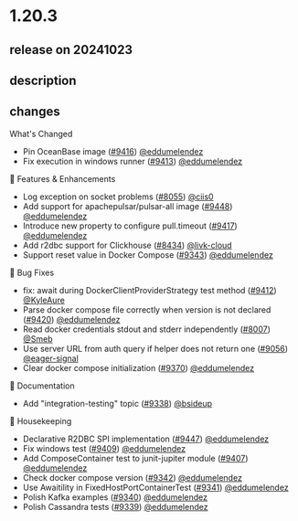 # 1.20.3

## release on 20241023
## description
## changes
What's Changed

* Pin OceanBase image (<a class="issue-link js-issue-link" data-error-text="Failed to load title" data-id="2598544268" data-permission-text="Title is private" data-url="https://github.com/testcontainers/testcontainers-java/issues/9416" data-hovercard-type="pull_request" data-hovercard-url="/testcontainers/testcontainers-java/pull/9416/hovercard" href="https://github.com/testcontainers/testcontainers-java/pull/9416">#9416</a>) <a class="user-mention notranslate" data-hovercard-type="user" data-hovercard-url="/users/eddumelendez/hovercard" data-octo-click="hovercard-link-click" data-octo-dimensions="link_type:self" href="https://github.com/eddumelendez">@eddumelendez</a>
* Fix execution in windows runner (<a class="issue-link js-issue-link" data-error-text="Failed to load title" data-id="2593060981" data-permission-text="Title is private" data-url="https://github.com/testcontainers/testcontainers-java/issues/9413" data-hovercard-type="pull_request" data-hovercard-url="/testcontainers/testcontainers-java/pull/9413/hovercard" href="https://github.com/testcontainers/testcontainers-java/pull/9413">#9413</a>) <a class="user-mention notranslate" data-hovercard-type="user" data-hovercard-url="/users/eddumelendez/hovercard" data-octo-click="hovercard-link-click" data-octo-dimensions="link_type:self" href="https://github.com/eddumelendez">@eddumelendez</a>

🚀 Features & Enhancements

* Log exception on socket problems (<a class="issue-link js-issue-link" data-error-text="Failed to load title" data-id="2067168785" data-permission-text="Title is private" data-url="https://github.com/testcontainers/testcontainers-java/issues/8055" data-hovercard-type="pull_request" data-hovercard-url="/testcontainers/testcontainers-java/pull/8055/hovercard" href="https://github.com/testcontainers/testcontainers-java/pull/8055">#8055</a>) <a class="user-mention notranslate" data-hovercard-type="user" data-hovercard-url="/users/ciis0/hovercard" data-octo-click="hovercard-link-click" data-octo-dimensions="link_type:self" href="https://github.com/ciis0">@ciis0</a>
* Add support for apachepulsar/pulsar-all image (<a class="issue-link js-issue-link" data-error-text="Failed to load title" data-id="2603968417" data-permission-text="Title is private" data-url="https://github.com/testcontainers/testcontainers-java/issues/9448" data-hovercard-type="pull_request" data-hovercard-url="/testcontainers/testcontainers-java/pull/9448/hovercard" href="https://github.com/testcontainers/testcontainers-java/pull/9448">#9448</a>) <a class="user-mention notranslate" data-hovercard-type="user" data-hovercard-url="/users/eddumelendez/hovercard" data-octo-click="hovercard-link-click" data-octo-dimensions="link_type:self" href="https://github.com/eddumelendez">@eddumelendez</a>
* Introduce new property to configure pull.timeout (<a class="issue-link js-issue-link" data-error-text="Failed to load title" data-id="2598554395" data-permission-text="Title is private" data-url="https://github.com/testcontainers/testcontainers-java/issues/9417" data-hovercard-type="pull_request" data-hovercard-url="/testcontainers/testcontainers-java/pull/9417/hovercard" href="https://github.com/testcontainers/testcontainers-java/pull/9417">#9417</a>) <a class="user-mention notranslate" data-hovercard-type="user" data-hovercard-url="/users/eddumelendez/hovercard" data-octo-click="hovercard-link-click" data-octo-dimensions="link_type:self" href="https://github.com/eddumelendez">@eddumelendez</a>
* Add r2dbc support for Clickhouse (<a class="issue-link js-issue-link" data-error-text="Failed to load title" data-id="2178538314" data-permission-text="Title is private" data-url="https://github.com/testcontainers/testcontainers-java/issues/8434" data-hovercard-type="pull_request" data-hovercard-url="/testcontainers/testcontainers-java/pull/8434/hovercard" href="https://github.com/testcontainers/testcontainers-java/pull/8434">#8434</a>) <a class="user-mention notranslate" data-hovercard-type="user" data-hovercard-url="/users/livk-cloud/hovercard" data-octo-click="hovercard-link-click" data-octo-dimensions="link_type:self" href="https://github.com/livk-cloud">@livk-cloud</a>
* Support reset value in Docker Compose (<a class="issue-link js-issue-link" data-error-text="Failed to load title" data-id="2567538254" data-permission-text="Title is private" data-url="https://github.com/testcontainers/testcontainers-java/issues/9343" data-hovercard-type="pull_request" data-hovercard-url="/testcontainers/testcontainers-java/pull/9343/hovercard" href="https://github.com/testcontainers/testcontainers-java/pull/9343">#9343</a>) <a class="user-mention notranslate" data-hovercard-type="user" data-hovercard-url="/users/eddumelendez/hovercard" data-octo-click="hovercard-link-click" data-octo-dimensions="link_type:self" href="https://github.com/eddumelendez">@eddumelendez</a>

🐛 Bug Fixes

* fix: await during DockerClientProviderStrategy test method (<a class="issue-link js-issue-link" data-error-text="Failed to load title" data-id="2593058520" data-permission-text="Title is private" data-url="https://github.com/testcontainers/testcontainers-java/issues/9412" data-hovercard-type="pull_request" data-hovercard-url="/testcontainers/testcontainers-java/pull/9412/hovercard" href="https://github.com/testcontainers/testcontainers-java/pull/9412">#9412</a>) <a class="user-mention notranslate" data-hovercard-type="user" data-hovercard-url="/users/KyleAure/hovercard" data-octo-click="hovercard-link-click" data-octo-dimensions="link_type:self" href="https://github.com/KyleAure">@KyleAure</a>
* Parse docker compose file correctly when version is not declared (<a class="issue-link js-issue-link" data-error-text="Failed to load title" data-id="2603333685" data-permission-text="Title is private" data-url="https://github.com/testcontainers/testcontainers-java/issues/9420" data-hovercard-type="pull_request" data-hovercard-url="/testcontainers/testcontainers-java/pull/9420/hovercard" href="https://github.com/testcontainers/testcontainers-java/pull/9420">#9420</a>) <a class="user-mention notranslate" data-hovercard-type="user" data-hovercard-url="/users/eddumelendez/hovercard" data-octo-click="hovercard-link-click" data-octo-dimensions="link_type:self" href="https://github.com/eddumelendez">@eddumelendez</a>
* Read docker credentials stdout and stderr independently (<a class="issue-link js-issue-link" data-error-text="Failed to load title" data-id="2060088995" data-permission-text="Title is private" data-url="https://github.com/testcontainers/testcontainers-java/issues/8007" data-hovercard-type="pull_request" data-hovercard-url="/testcontainers/testcontainers-java/pull/8007/hovercard" href="https://github.com/testcontainers/testcontainers-java/pull/8007">#8007</a>) <a class="user-mention notranslate" data-hovercard-type="user" data-hovercard-url="/users/Smeb/hovercard" data-octo-click="hovercard-link-click" data-octo-dimensions="link_type:self" href="https://github.com/Smeb">@Smeb</a>
* Use server URL from auth query if helper does not return one (<a class="issue-link js-issue-link" data-error-text="Failed to load title" data-id="2443539093" data-permission-text="Title is private" data-url="https://github.com/testcontainers/testcontainers-java/issues/9056" data-hovercard-type="pull_request" data-hovercard-url="/testcontainers/testcontainers-java/pull/9056/hovercard" href="https://github.com/testcontainers/testcontainers-java/pull/9056">#9056</a>) <a class="user-mention notranslate" data-hovercard-type="user" data-hovercard-url="/users/eager-signal/hovercard" data-octo-click="hovercard-link-click" data-octo-dimensions="link_type:self" href="https://github.com/eager-signal">@eager-signal</a>
* Clear docker compose initialization (<a class="issue-link js-issue-link" data-error-text="Failed to load title" data-id="2577244587" data-permission-text="Title is private" data-url="https://github.com/testcontainers/testcontainers-java/issues/9370" data-hovercard-type="pull_request" data-hovercard-url="/testcontainers/testcontainers-java/pull/9370/hovercard" href="https://github.com/testcontainers/testcontainers-java/pull/9370">#9370</a>) <a class="user-mention notranslate" data-hovercard-type="user" data-hovercard-url="/users/eddumelendez/hovercard" data-octo-click="hovercard-link-click" data-octo-dimensions="link_type:self" href="https://github.com/eddumelendez">@eddumelendez</a>

📖 Documentation

* Add "integration-testing" topic (<a class="issue-link js-issue-link" data-error-text="Failed to load title" data-id="2562092698" data-permission-text="Title is private" data-url="https://github.com/testcontainers/testcontainers-java/issues/9338" data-hovercard-type="pull_request" data-hovercard-url="/testcontainers/testcontainers-java/pull/9338/hovercard" href="https://github.com/testcontainers/testcontainers-java/pull/9338">#9338</a>) <a class="user-mention notranslate" data-hovercard-type="user" data-hovercard-url="/users/bsideup/hovercard" data-octo-click="hovercard-link-click" data-octo-dimensions="link_type:self" href="https://github.com/bsideup">@bsideup</a>

🧹 Housekeeping

* Declarative R2DBC SPI implementation (<a class="issue-link js-issue-link" data-error-text="Failed to load title" data-id="2603894767" data-permission-text="Title is private" data-url="https://github.com/testcontainers/testcontainers-java/issues/9447" data-hovercard-type="pull_request" data-hovercard-url="/testcontainers/testcontainers-java/pull/9447/hovercard" href="https://github.com/testcontainers/testcontainers-java/pull/9447">#9447</a>) <a class="user-mention notranslate" data-hovercard-type="user" data-hovercard-url="/users/eddumelendez/hovercard" data-octo-click="hovercard-link-click" data-octo-dimensions="link_type:self" href="https://github.com/eddumelendez">@eddumelendez</a>
* Fix windows test (<a class="issue-link js-issue-link" data-error-text="Failed to load title" data-id="2589188769" data-permission-text="Title is private" data-url="https://github.com/testcontainers/testcontainers-java/issues/9409" data-hovercard-type="pull_request" data-hovercard-url="/testcontainers/testcontainers-java/pull/9409/hovercard" href="https://github.com/testcontainers/testcontainers-java/pull/9409">#9409</a>) <a class="user-mention notranslate" data-hovercard-type="user" data-hovercard-url="/users/eddumelendez/hovercard" data-octo-click="hovercard-link-click" data-octo-dimensions="link_type:self" href="https://github.com/eddumelendez">@eddumelendez</a>
* Add ComposeContainer test to junit-jupiter module (<a class="issue-link js-issue-link" data-error-text="Failed to load title" data-id="2587564995" data-permission-text="Title is private" data-url="https://github.com/testcontainers/testcontainers-java/issues/9407" data-hovercard-type="pull_request" data-hovercard-url="/testcontainers/testcontainers-java/pull/9407/hovercard" href="https://github.com/testcontainers/testcontainers-java/pull/9407">#9407</a>) <a class="user-mention notranslate" data-hovercard-type="user" data-hovercard-url="/users/eddumelendez/hovercard" data-octo-click="hovercard-link-click" data-octo-dimensions="link_type:self" href="https://github.com/eddumelendez">@eddumelendez</a>
* Check docker compose version (<a class="issue-link js-issue-link" data-error-text="Failed to load title" data-id="2567251493" data-permission-text="Title is private" data-url="https://github.com/testcontainers/testcontainers-java/issues/9342" data-hovercard-type="pull_request" data-hovercard-url="/testcontainers/testcontainers-java/pull/9342/hovercard" href="https://github.com/testcontainers/testcontainers-java/pull/9342">#9342</a>) <a class="user-mention notranslate" data-hovercard-type="user" data-hovercard-url="/users/eddumelendez/hovercard" data-octo-click="hovercard-link-click" data-octo-dimensions="link_type:self" href="https://github.com/eddumelendez">@eddumelendez</a>
* Use Awaitility in FixedHostPortContainerTest (<a class="issue-link js-issue-link" data-error-text="Failed to load title" data-id="2564964661" data-permission-text="Title is private" data-url="https://github.com/testcontainers/testcontainers-java/issues/9341" data-hovercard-type="pull_request" data-hovercard-url="/testcontainers/testcontainers-java/pull/9341/hovercard" href="https://github.com/testcontainers/testcontainers-java/pull/9341">#9341</a>) <a class="user-mention notranslate" data-hovercard-type="user" data-hovercard-url="/users/eddumelendez/hovercard" data-octo-click="hovercard-link-click" data-octo-dimensions="link_type:self" href="https://github.com/eddumelendez">@eddumelendez</a>
* Polish Kafka examples (<a class="issue-link js-issue-link" data-error-text="Failed to load title" data-id="2564685057" data-permission-text="Title is private" data-url="https://github.com/testcontainers/testcontainers-java/issues/9340" data-hovercard-type="pull_request" data-hovercard-url="/testcontainers/testcontainers-java/pull/9340/hovercard" href="https://github.com/testcontainers/testcontainers-java/pull/9340">#9340</a>) <a class="user-mention notranslate" data-hovercard-type="user" data-hovercard-url="/users/eddumelendez/hovercard" data-octo-click="hovercard-link-click" data-octo-dimensions="link_type:self" href="https://github.com/eddumelendez">@eddumelendez</a>
* Polish Cassandra tests (<a class="issue-link js-issue-link" data-error-text="Failed to load title" data-id="2564609466" data-permission-text="Title is private" data-url="https://github.com/testcontainers/testcontainers-java/issues/9339" data-hovercard-type="pull_request" data-hovercard-url="/testcontainers/testcontainers-java/pull/9339/hovercard" href="https://github.com/testcontainers/testcontainers-java/pull/9339">#9339</a>) <a class="user-mention notranslate" data-hovercard-type="user" data-hovercard-url="/users/eddumelendez/hovercard" data-octo-click="hovercard-link-click" data-octo-dimensions="link_type:self" href="https://github.com/eddumelendez">@eddumelendez</a>

